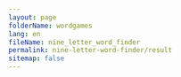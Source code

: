 ```yaml
---
layout: page
folderName: wordgames
lang: en
fileName: nine_letter_word_finder
permalink: nine-letter-word-finder/result
sitemap: false
---
```

